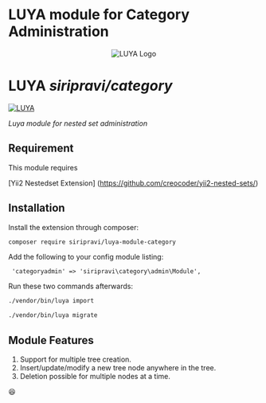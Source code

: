 # LUYA module for Category Administration
<p align="center">
  <img src="https://raw.githubusercontent.com/luyadev/luya/master/docs/logo/luya-logo-0.2x.png" alt="LUYA Logo"/>
</p>

# LUYA *siripravi/category*

[![LUYA](https://img.shields.io/badge/Powered%20by-LUYA-brightgreen.svg)](https://luya.io)

*Luya module for nested set administration*

## Requirement
This module requires

[Yii2 Nestedset Extension] (https://github.com/creocoder/yii2-nested-sets/)

## Installation
Install the extension through composer:

```sh
composer require siripravi/luya-module-category
```

Add the following to your config module listing:

````
 'categoryadmin' => 'siripravi\category\admin\Module',
````

Run these two commands afterwards:

```sh
./vendor/bin/luya import
```

```sh
./vendor/bin/luya migrate
```

## Module Features
1. Support for multiple tree creation.
2. Insert/update/modify a new tree node anywhere in the tree.
3. Deletion possible for multiple nodes at a time.

:laughing:

